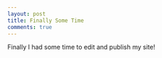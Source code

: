 ```yaml
---
layout: post
title: Finally Some Time
comments: true
---
```


Finally I had some time to edit and publish my site!

